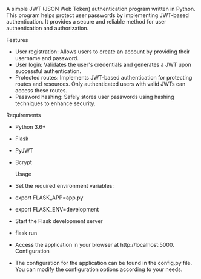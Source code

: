 A simple JWT (JSON Web Token) authentication program written in Python. This program helps protect user passwords by implementing JWT-based authentication. It provides a secure and reliable method for user authentication and authorization.

Features
* User registration: Allows users to create an account by providing their username and password.
* User login: Validates the user's credentials and generates a JWT upon successful authentication.
* Protected routes: Implements JWT-based authentication for protecting routes and resources. Only authenticated users with valid JWTs can access these routes.
* Password hashing: Safely stores user passwords using hashing techniques to enhance security.


Requirements
* Python 3.6+
* Flask
* PyJWT
* Bcrypt

  Usage
* Set the required environment variables:
* export FLASK_APP=app.py
* export FLASK_ENV=development
* Start the Flask development server
* flask run
* Access the application in your browser at http://localhost:5000.
 Configuration
* The configuration for the application can be found in the config.py file. You can modify the configuration options according to your needs.
